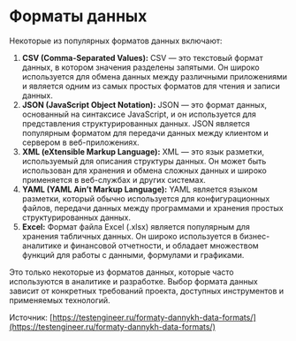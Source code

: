 # Форматы данных

Некоторые из популярных форматов данных включают:

1. **CSV (Comma-Separated Values):** CSV — это текстовый формат данных, в котором значения разделены запятыми. Он широко используется для обмена данных между различными приложениями и является одним из самых простых форматов для чтения и записи данных.
2. **JSON (JavaScript Object Notation):** JSON — это формат данных, основанный на синтаксисе JavaScript, и он используется для представления структурированных данных. JSON является популярным форматом для передачи данных между клиентом и сервером в веб-приложениях.
3. **XML (eXtensible Markup Language):** XML — это язык разметки, используемый для описания структуры данных. Он может быть использован для хранения и обмена сложных данных и широко применяется в веб-службах и других системах.
4. **YAML (YAML Ain’t Markup Language):** YAML является языком разметки, который обычно используется для конфигурационных файлов, передачи данных между программами и хранения простых структурированных данных.
5. **Excel:** Формат файла Excel (.xlsx) является популярным для хранения табличных данных. Он широко используется в бизнес-аналитике и финансовой отчетности, и обладает множеством функций для работы с данными, формулами и графиками.

Это только некоторые из форматов данных, которые часто используются в аналитике и разработке. Выбор формата данных зависит от конкретных требований проекта, доступных инструментов и применяемых технологий.







Источник: [https://testengineer.ru/formaty-dannykh-data-formats/](https://testengineer.ru/formaty-dannykh-data-formats/)
